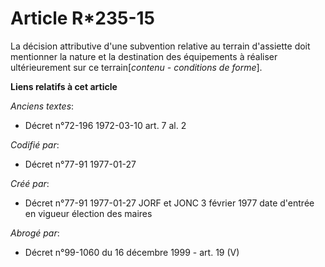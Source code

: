 # Article R*235-15

La décision attributive d'une subvention relative au terrain d'assiette doit mentionner la nature et la destination des
équipements à réaliser ultérieurement sur ce terrain[*contenu - conditions de forme*].

**Liens relatifs à cet article**

_Anciens textes_:

  - Décret n°72-196 1972-03-10 art. 7 al. 2

_Codifié par_:

  - Décret n°77-91 1977-01-27

_Créé par_:

  - Décret n°77-91 1977-01-27 JORF et JONC 3 février 1977 date d'entrée en vigueur élection des maires

_Abrogé par_:

  - Décret n°99-1060 du 16 décembre 1999 - art. 19 (V)

